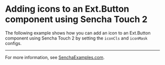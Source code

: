 # Adding icons to an Ext.Button component using Sencha Touch 2 #

The following example shows how you can add an icon to an Ext.Button component using Sencha Touch 2 by setting the `iconCls` and `iconMask` configs.

---

For more information, see [SenchaExamples.com](http://senchaexamples.com/2012/02/27/adding-icons-to-an-ext-button-component-using-sencha-touch-2/).